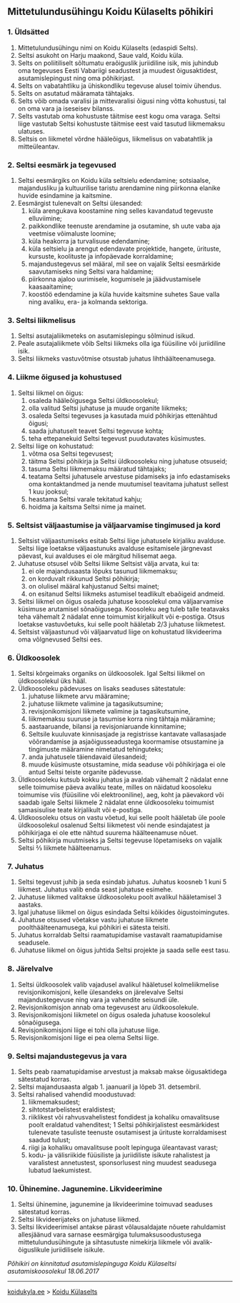 ## Mittetulundusühingu Koidu Külaselts põhikiri

### 1. Üldsätted
1. Mittetulundusühingu nimi on Koidu Külaselts (edaspidi Selts).
1. Seltsi asukoht on Harju maakond, Saue vald, Koidu küla.
1. Selts on poliitiliselt sõltumatu eraõiguslik juriidiline isik, 
mis juhindub oma tegevuses Eesti Vabariigi seadustest ja muudest õigusaktidest, 
asutamislepingust ning oma põhikirjast.
1. Selts on vabatahtliku ja ühiskondliku tegevuse alusel toimiv ühendus.
1. Selts on asutatud määramata tähtajaks.
1. Selts võib omada varalisi ja mittevaralisi õigusi ning võtta kohustusi, 
tal on oma vara ja iseseisev bilanss.
1. Selts vastutab oma kohustuste täitmise eest kogu oma varaga. Seltsi liige vastutab 
Seltsi kohustuste täitmise eest vaid tasutud liikmemaksu ulatuses.
1. Seltsis on liikmetel võrdne hääleõigus, liikmelisus on vabatahtlik ja mitteüleantav.

### 2. Seltsi eesmärk ja tegevused
1. Seltsi eesmärgiks on Koidu küla seltsielu edendamine; sotsiaalse, majandusliku ja 
kultuurilise taristu arendamine ning piirkonna elanike huvide esindamine ja kaitsmine.
1. Eesmärgist tulenevalt on Seltsi ülesanded:
    1. küla arengukava koostamine ning selles kavandatud tegevuste elluviimine;
    1. paikkondlike teenuste arendamine ja osutamine, sh uute vaba aja veetmise võimaluste loomine;
    1. küla heakorra ja turvalisuse edendamine;
    1. küla seltsielu ja arengut edendavate projektide, hangete, ürituste, kursuste, koolituste 
    ja infopäevade korraldamine;
    1. majandustegevus sel määral, mil see on vajalik Seltsi eesmärkide saavutamiseks ning 
    Seltsi vara haldamine;
    1. piirkonna ajaloo uurimisele, kogumisele ja jäädvustamisele kaasaaitamine;
    1. koostöö edendamine ja küla huvide kaitsmine suhetes Saue valla ning avaliku, 
    era- ja kolmanda sektoriga.

### 3. Seltsi liikmelisus
1. Seltsi asutajaliikmeteks on asutamislepingu sõlminud isikud.
1. Peale asutajaliikmete võib Seltsi liikmeks olla iga füüsiline või juriidiline isik.
1. Seltsi liikmeks vastuvõtmise otsustab juhatus lihthäälteenamusega.

### 4. Liikme õigused ja kohustused
1. Seltsi liikmel on õigus:
    1. osaleda hääleõigusega Seltsi üldkoosolekul;
    1. olla valitud Seltsi juhatuse ja muude organite liikmeks;
    1. osaleda Seltsi tegevuses ja kasutada muid põhikirjas ettenähtud õigusi;
    1. saada juhatuselt teavet Seltsi tegevuse kohta;
    1. teha ettepanekuid Seltsi tegevust puudutavates küsimustes.
1. Seltsi liige on kohustatud:
    1. võtma osa Seltsi tegevusest;
    1. täitma Seltsi põhikirja ja Seltsi üldkoosoleku ning juhatuse otsuseid;
    1. tasuma Seltsi liikmemaksu määratud tähtajaks;
    1. teatama Seltsi juhatusele arvestuse pidamiseks ja info edastamiseks oma kontaktandmed ja 
    nende muutumisel teavitama juhatust sellest 1 kuu jooksul;
    1. heastama Seltsi varale tekitatud kahju;
    1. hoidma ja kaitsma Seltsi nime ja mainet.

### 5. Seltsist väljaastumise ja väljaarvamise tingimused ja kord
1. Seltsist väljaastumiseks esitab Seltsi liige juhatusele kirjaliku avalduse. Seltsi liige loetakse 
väljaastunuks avalduse esitamisele järgnevast päevast, kui avalduses ei ole märgitud hilisemat aega.
1. Juhatuse otsusel võib Seltsi liikme Seltsist välja arvata, kui ta:
    1. ei ole majandusaasta lõpuks tasunud liikmemaksu;
    1. on korduvalt rikkunud Seltsi põhikirja;
    1. on olulisel määral kahjustanud Seltsi mainet;
    1. on esitanud Seltsi liikmeks astumisel teadlikult ebaõigeid andmeid.
1. Seltsi liikmel on õigus osaleda juhatuse koosolekul oma väljaarvamise küsimuse arutamisel sõnaõigusega. 
Koosoleku aeg tuleb talle teatavaks teha vähemalt 2 nädalat enne toimumist kirjalikult või e-postiga. 
Otsus loetakse vastuvõetuks, kui selle poolt hääletab 2/3 juhatuse liikmetest.
1. Seltsist väljaastunud või väljaarvatud liige on kohustatud likvideerima oma võlgnevused Seltsi ees.

### 6. Üldkoosolek
1. Seltsi kõrgeimaks organiks on üldkoosolek. Igal Seltsi liikmel on üldkoosolekul üks hääl.
1. Üldkoosoleku pädevuses on lisaks seaduses sätestatule:
    1. juhatuse liikmete arvu määramine;
    1. juhatuse liikmete valimine ja tagasikutsumine;
    1. revisjonikomisjoni liikmete valimine ja tagasikutsumine,
    1. liikmemaksu suuruse ja tasumise korra ning tähtaja määramine;
    1. aastaaruande, bilansi ja revisjoniaruande kinnitamine;
    1. Seltsile kuuluvate kinnisasjade ja registrisse kantavate vallasasjade võõrandamise ja 
    asjaõigusseadustega koormamise otsustamine ja tingimuste määramine nimetatud tehinguteks;
    1. anda juhatusele täiendavaid ülesandeid;
    1. muude küsimuste otsustamine, mida seaduse või põhikirjaga ei ole antud Seltsi teiste organite pädevusse.
1. Üldkoosoleku kutsub kokku juhatus ja avaldab vähemalt 2 nädalat enne selle
toimumise päeva avaliku teate, milles on näidatud koosoleku toimumise viis
(füüsiline või elektrooniline), aeg, koht ja päevakord või saadab igale Seltsi liikmele 2
nädalat enne üldkoosoleku toimumist samasisulise teate kirjalikult või e-postiga.
1. Üldkoosoleku otsus on vastu võetud, kui selle poolt hääletab üle poole üldkoosolekul
osalenud Seltsi liikmetest või nende esindajatest ja põhikirjaga ei ole ette nähtud
suurema häälteenamuse nõuet.
1. Seltsi põhikirja muutmiseks ja Seltsi tegevuse lõpetamiseks on vajalik Seltsi ⅔ liikmete
häälteenamus.

### 7. Juhatus
1. Seltsi tegevust juhib ja seda esindab juhatus. Juhatus koosneb 1 kuni 5 liikmest.
Juhatus valib enda seast juhatuse esimehe.
1. Juhatuse liikmed valitakse üldkoosoleku poolt avalikul hääletamisel 3 aastaks.
1. Igal juhatuse liikmel on õigus esindada Seltsi kõikides õigustoimingutes.
1. Juhatuse otsused võetakse vastu juhatuse liikmete poolthäälteenamusega, kui
põhikiri ei sätesta teisiti.
1. Juhatus korraldab Seltsi raamatupidamise vastavalt raamatupidamise seadusele.
1. Juhatuse liikmel on õigus juhtida Seltsi projekte ja saada selle eest tasu.

### 8. Järelvalve
1. Seltsi üldkoosolek valib vajadusel avalikul hääletusel kolmeliikmelise
revisjonikomisjoni, kelle ülesandeks on järelevalve Seltsi majandustegevuse ning
vara ja vahendite seisundi üle.
1. Revisjonikomisjon annab oma tegevusest aru üldkoosolekule.
1. Revisjonikomisjoni liikmetel on õigus osaleda juhatuse koosolekul sõnaõigusega.
1. Revisjonikomisjoni liige ei tohi olla juhatuse liige.
1. Revisjonikomisjoni liige ei pea olema Seltsi liige.

### 9. Seltsi majandustegevus ja vara
1. Selts peab raamatupidamise arvestust ja maksab makse õigusaktidega sätestatud
korras.
1. Seltsi majandusaasta algab 1. jaanuaril ja lõpeb 31. detsembril.
1. Seltsi rahalised vahendid moodustuvad:
    1. liikmemaksudest;
    1. sihtotstarbelistest eraldistest;
    1. riiklikest või rahvusvahelistest fondidest ja kohaliku omavalitsuse poolt
eraldatud vahenditest;
    1 Seltsi põhikirjalistest eesmärkidest tulenevate tasuliste teenuste osutamisest
ja ürituste korraldamisest saadud tulust;
    1. riigi ja kohaliku omavalitsuse poolt lepinguga üleantavast varast;
    1. kodu- ja välisriikide füüsiliste ja juriidiliste isikute rahalistest ja varalistest
annetustest, sponsorlusest ning muudest seadusega lubatud laekumistest.

### 10. Ühinemine. Jagunemine. Likvideerimine
1. Seltsi ühinemine, jagunemine ja likvideerimine toimuvad seaduses sätestatud
korras.
1. Seltsi likvideerijateks on juhatuse liikmed.
1. Seltsi likvideerimisel antakse pärast võlausaldajate nõuete rahuldamist allesjäänud
vara sarnase eesmärgiga tulumaksusoodustusega mittetulundusühingute ja
sihtasutuste nimekirja liikmele või avalik-õiguslikule juriidilisele isikule.

_Põhikiri on kinnitatud asutamislepinguga Koidu Külaseltsi asutamiskoosolekul 18.06.2017_

---
[koidukyla.ee](http://koidukyla.ee/) > [Koidu Külaselts](http://koidukyla.ee/selts/)
